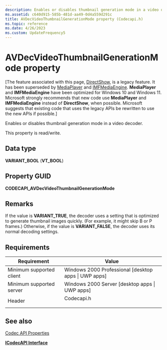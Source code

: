```yaml
---
description: Enables or disables thumbnail generation mode in a video decoder.
ms.assetid: c640d915-585b-481d-aa49-0d4a559d291c
title: AVDecVideoThumbnailGenerationMode property (Codecapi.h)
ms.topic: reference
ms.date: 4/26/2023
ms.custom: UpdateFrequency5
---
```


# AVDecVideoThumbnailGenerationMode property

\[The feature associated with this page, [DirectShow](/windows/win32/directshow/directshow), is a legacy feature. It has been superseded by [MediaPlayer](/uwp/api/Windows.Media.Playback.MediaPlayer) and [IMFMediaEngine](/windows/win32/api/mfmediaengine/nn-mfmediaengine-imfmediaengine). **MediaPlayer** and **IMFMediaEngine** have been optimized for Windows 10 and Windows 11. Microsoft strongly recommends that new code use **MediaPlayer** and **IMFMediaEngine** instead of **DirectShow**, when possible. Microsoft suggests that existing code that uses the legacy APIs be rewritten to use the new APIs if possible.\]

Enables or disables thumbnail generation mode in a video decoder.

This property is read/write.

## Data type

**VARIANT\_BOOL** (**VT\_BOOL**)

## Property GUID

**CODECAPI\_AVDecVideoThumbnailGenerationMode**

## Remarks

If the value is **VARIANT\_TRUE**, the decoder uses a setting that is optimized to generate thumbnail images quickly. (For example, it might skip B or P frames.) Otherwise, if the value is **VARIANT\_FALSE**, the decoder uses its normal decoding settings.

## Requirements



| Requirement | Value |
|-------------------------------------|---------------------------------------------------------------------------------------|
| Minimum supported client<br/> | Windows 2000 Professional \[desktop apps \| UWP apps\]<br/>                     |
| Minimum supported server<br/> | Windows 2000 Server \[desktop apps \| UWP apps\]<br/>                           |
| Header<br/>                   | <dl> <dt>Codecapi.h</dt> </dl> |



## See also

<dl> <dt>

[Codec API Properties](codec-api-properties.md)
</dt> <dt>

[**ICodecAPI Interface**](/windows/desktop/api/Strmif/nn-strmif-icodecapi)
</dt> </dl>

 

 




